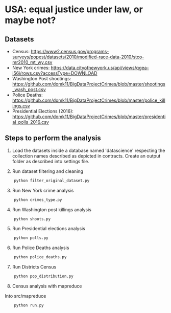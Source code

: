 # USA: equal justice under law, or maybe not?

## Datasets
* Census: https://www2.census.gov/programs-surveys/popest/datasets/2010/modified-race-data-2010/stco-mr2010_mt_wy.csv
* New York crimes: https://data.cityofnewyork.us/api/views/qgea-i56i/rows.csv?accessType=DOWNLOAD
* Washington Post shootings: https://github.com/domk11/BigDataProjectCrimes/blob/master/shootings_wash_post.csv
* Police Deaths: https://github.com/domk11/BigDataProjectCrimes/blob/master/police_killings.csv
* Presidential Elections (2016): https://github.com/domk11/BigDataProjectCrimes/blob/master/presidential_polls_2016.csv

## Steps to perform the analysis

1) Load the datasets inside a database named 'datascience' respecting the collection names described as depicted in contracts.
Create an output folder as described into settings file.


2) Run dataset filtering and cleaning

```python
    python filter_original_dataset.py
```

3) Run New York crime analysis

```python
    python crimes_type.py
```

4) Run Washington post killings analysis

```python
    python shoots.py
```

5) Run Presidential elections analysis 

```python
    python polls.py
```

6) Run Police Deaths analysis

```python
    python police_deaths.py
```

7) Run Districts Census

```python
    python pop_distribution.py
```

8) Census analysis with mapreduce

Into src/mapreduce

```python
    python run.py
```
